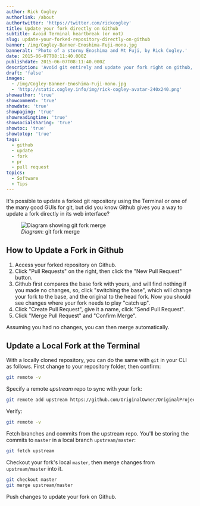 ```yaml
---
author: Rick Cogley
authorlink: /about
authortwitter: 'https://twitter.com/rickcogley'
title: Update your fork directly on Github
subtitle: Avoid Terminal heartbreak (or not)
slug: update-your-forked-repository-directly-on-github
banner: /img/Cogley-Banner-Enoshima-Fuji-mono.jpg
banneralt: 'Photo of a stormy Enoshima and Mt Fuji, by Rick Cogley.'
date: 2015-06-07T08:11:40.000Z
publishdate: 2015-06-07T08:11:40.000Z
description: 'Avoid git entirely and update your fork right on github, a post by Rick Cogley.'
draft: 'false'
images:
  - /img/Cogley-Banner-Enoshima-Fuji-mono.jpg
  - 'http://static.cogley.info/img/rick-cogley-avatar-240x240.png'
showauthor: 'true'
showcomment: 'true'
showdate: 'true'
showpaging: 'true'
showreadingtime: 'true'
showsocialsharing: 'true'
showtoc: 'true'
showtotop: 'true'
tags:
  - github
  - update
  - fork
  - pr
  - pull request
topics:
  - Software
  - Tips
---
```


It's possible to update a forked git repository using the Terminal or one of the many good GUIs for git, but did you know Github gives you a way to update a fork directly in its web interface?

<!--more-->

<figure class="photo-inline-right">
  <img class="photo400 pure-img" src="/img/Cogley-Post-git-fork-merge.svg" alt="Diagram showing git fork merge">
  <figcaption><em>Diagram</em>: git fork merge</figcaption>
</figure>

## How to Update a Fork in Github

1. Access your forked repository on Github.
1. Click "Pull Requests" on the right, then click the "New Pull Request" button.
1. Github first compares the base fork with yours, and will find nothing if you made no changes, so, click "switching the base", which will change your fork to the base, and the original to the head fork. Now you should see changes where your fork needs to play "catch up".
1. Click "Create Pull Request", give it a name, click "Send Pull Request".
1. Click "Merge Pull Request" and "Confirm Merge".

Assuming you had no changes, you can then merge automatically.

## Update a Local Fork at the Terminal

With a locally cloned repository, you can do the same with `git` in your CLI as follows. First change to your repository folder, then confirm:

~~~bash
git remote -v
~~~

Specify a remote _upstream_ repo to sync with your fork:

~~~bash
git remote add upstream https://github.com/OriginalOwner/OriginalProject.git
~~~

Verify:

~~~bash
git remote -v
~~~

Fetch branches and commits from the upstream repo. You'll be storing the commits to `master` in a local branch `upstream/master`:

~~~bash
git fetch upstream
~~~

Checkout your fork's local `master`, then merge changes from `upstream/master` into it.

~~~bash
git checkout master
git merge upstream/master
~~~

Push changes to update your fork on Github.
